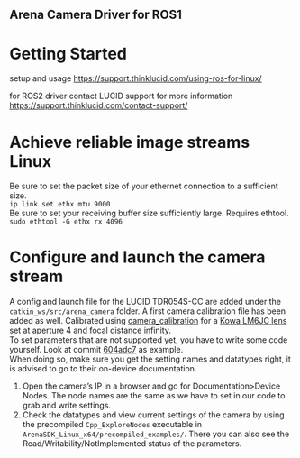 ## Arena Camera Driver for ROS1

# Getting Started
setup and usage https://support.thinklucid.com/using-ros-for-linux/


for ROS2 driver contact LUCID support for more information 
https://support.thinklucid.com/contact-support/

# Achieve reliable image streams Linux
Be sure to set the packet size of your ethernet connection to a sufficient size.  
`ip link set ethx mtu 9000`  
Be sure to set your receiving buffer size sufficiently large. Requires ethtool.  
`sudo ethtool -G ethx rx 4096`  

# Configure and launch the camera stream
A config and launch file for the LUCID TDR054S-CC are added under the `catkin_ws/src/arena_camera` folder. A first camera calibration file has been added as well. Calibrated using [camera_calibration](http://wiki.ros.org/camera_calibration) for a [Kowa LM6JC lens](https://www.kowa-lenses.com/en/lm6jc-mp-industrial-lens-c-mount) set at aperture 4 and focal distance infinity.  
To set parameters that are not supported yet, you have to write some code yourself. Look at commit [604adc7](https://github.com/Intermodalics/arena_camera_ros/commit/604adc7b32506ace1518cb5a800fa39d78cf3e9e) as example.  
When doing so, make sure you get the setting names and datatypes right, it is advised to go to their on-device documentation.  
1. Open the camera’s IP in a browser and go for Documentation>Device Nodes. The node names are the same as we have to set in our code to grab and write settings.
2. Check the datatypes and view current settings of the camera by using the precompiled `Cpp_ExploreNodes` executable in `ArenaSDK_Linux_x64/precompiled_examples/`. There you can also see the Read/Writability/NotImplemented status of the parameters.
